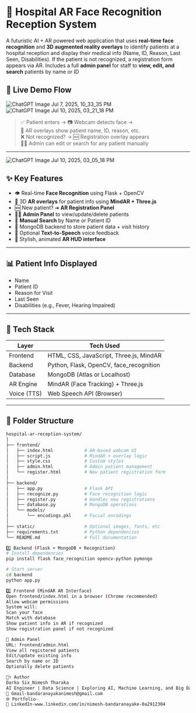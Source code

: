 # 🧠 Hospital AR Face Recognition Reception System

A futuristic AI + AR powered web application that uses **real-time face recognition** and **3D augmented reality overlays** to identify patients at a hospital reception and display their medical info (Name, ID, Reason, Last Seen, Disabilities). If the patient is not recognized, a registration form appears via AR. Includes a full **admin panel** for staff to **view, edit, and search** patients by name or ID
## 📸 Live Demo Flow
![ChatGPT Image Jul 7, 2025, 10_33_35 PM](https://github.com/user-attachments/assets/8d87b83e-9369-4763-8b0f-980030f83dac)
![ChatGPT Image Jul 10, 2025, 03_21_18 PM](https://github.com/user-attachments/assets/34752afa-88cd-4575-a67a-68e87c110d57)

> ✅ Patient enters → 📷 Webcam detects face →  
> 🧠 AR overlays show patient name, ID, reason, etc.  
> ❌ Not recognized? → 🆕 Registration overlay appears  
> 👩‍⚕️ Admin can edit or search for any patient manually

---
![ChatGPT Image Jul 10, 2025, 03_05_18 PM](https://github.com/user-attachments/assets/1a877a9d-cfc2-4f7e-9fbe-551ed7552b97)

## ✨ Key Features

- 👁️ Real-time **Face Recognition** using Flask + OpenCV
- 🧠 3D **AR overlays** for patient info using **MindAR + Three.js**
- 🆕 New patient? ➜ **AR Registration Panel**
- 👨‍⚕️ **Admin Panel** to view/update/delete patients
- 🔎 **Manual Search** by Name or Patient ID
- 🧾 MongoDB backend to store patient data + visit history
- 📢 Optional **Text-to-Speech** voice feedback
- 🎨 Stylish, animated **AR HUD interface**

---

## 📊 Patient Info Displayed

- Name  
- Patient ID  
- Reason for Visit  
- Last Seen  
- Disabilities (e.g., Fever, Hearing Impaired)

---

## 🧰 Tech Stack

| Layer        | Tech Used                             |
|--------------|----------------------------------------|
| Frontend     | HTML, CSS, JavaScript, Three.js, MindAR |
| Backend      | Python, Flask, OpenCV, face_recognition |
| Database     | MongoDB (Atlas or Localhost)          |
| AR Engine    | MindAR (Face Tracking) + Three.js     |
| Voice (TTS)  | Web Speech API (Browser)              |

---

## 📂 Folder Structure

```bash
hospital-ar-reception-system/
│
├── frontend/
│   ├── index.html            # AR-based webcam UI
│   ├── script.js             # MindAR + overlay logic
│   ├── style.css             # Custom styles
│   ├── admin.html            # Admin patient management
│   └── register.html         # New patient registration form
│
├── backend/
│   ├── app.py                # Flask API
│   ├── recognize.py          # Face recognition logic
│   ├── register.py           # Handles new registrations
│   ├── database.py           # MongoDB operations
│   └── models/
│       └── encodings.pkl     # Facial encodings
│
├── static/                   # Optional images, fonts, etc               
├── requirements.txt          # Python dependencies
└── README.md                 # Full documentation

1️⃣ Backend (Flask + MongoDB + Recognition)
# Install dependencies
pip install flask face_recognition opencv-python pymongo

# Start server
cd backend
python app.py

2️⃣ Frontend (MindAR AR Interface)
Open frontend/index.html in a browser (Chrome recommended)
Allow webcam permissions
System will:
Scan your face
Match with database
Show patient info in AR if recognized
Show registration panel if not recognized

🔐 Admin Panel
URL: frontend/admin.html
View all registered patients
Edit/update existing info
Search by name or ID
Optionally delete patients

👨‍⚕️ Author
Darko Six_Nimesh Tharaka
AI Engineer | Data Science | Exploring AI, Machine Learning, and Big Data
📧 Gmail-bandaranayakanimesh@gmail.com
🌐 Portfolio-
🔗 LinkedIn-www.linkedin.com/in/nimesh-bandaranayake-0a2912304





